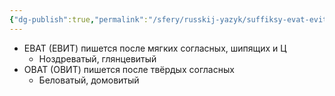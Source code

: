 ```yaml
---
{"dg-publish":true,"permalink":"/sfery/russkij-yazyk/suffiksy-evat-evit-ovat-ovit/","tags":["Русский"]}
---
```


- ЕВАТ (ЕВИТ) пишется после мягких согласных, шипящих и Ц
	- Ноздреватый, глянцевитый
- ОВАТ (ОВИТ) пишется после твёрдых согласных
	- Беловатый, домовитый 
